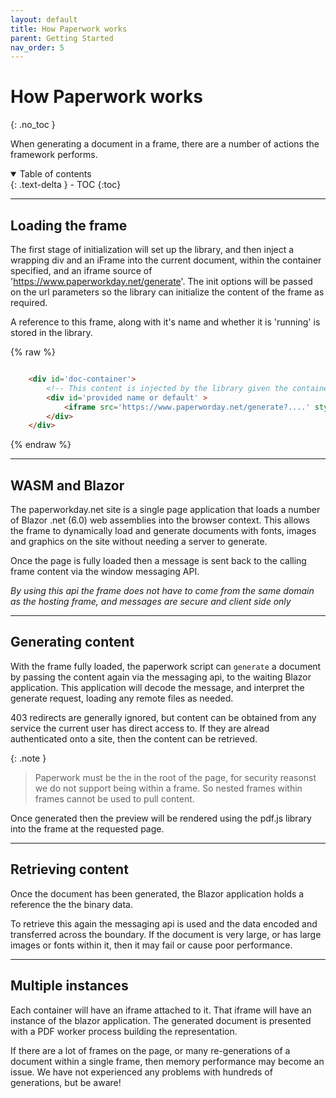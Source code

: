 ```yaml
---
layout: default
title: How Paperwork works
parent: Getting Started
nav_order: 5
---
```


# How Paperwork works
{: .no_toc }

When generating a document in a frame, there are a number of actions the framework performs.

<details open markdown="block">
  <summary>
    Table of contents
  </summary>
  {: .text-delta }
- TOC
{:toc}
</details>

---

## Loading the frame

The first stage of initialization will set up the library, and then inject a wrapping div and an iFrame into the current document, within the container specified, and an iframe source of 'https://www.paperworkday.net/generate'. 
The init options will be passed on the url parameters so the library can initialize the content of the frame as required.

A reference to this frame, along with it's name and whether it is 'running' is stored in the library.

{% raw %}
```html

    <div id='doc-container'>
        <!-- This content is injected by the library given the container #doc-container -->
        <div id='provided name or default' >
            <iframe src='https://www.paperworday.net/generate?....' style='width and height' ></iframe>
        </div>
    </div>

```
{% endraw %}

---

## WASM and Blazor

The paperworkday.net site is a single page application that loads a number of Blazor .net (6.0) web assemblies into the browser context. This allows the frame to dynamically load and generate documents with fonts, images and graphics on the site without needing a server to generate.

Once the page is fully loaded then a message is sent back to the calling frame content via the window messaging API.

*By using this api the frame does not have to come from the same domain as the hosting frame, and messages are secure and client side only*

---

## Generating content 

With the frame fully loaded, the paperwork script can `generate` a document by passing the content again via the messaging api, to the waiting Blazor application. 
This application will decode the message, and interpret the generate request, loading any remote files as needed.

403 redirects are generally ignored, but content can be obtained from any service the current user has direct access to. If they are alread authenticated onto a site, then the content can be retrieved.

{: .note }
> Paperwork must be the in the root of the page, for security reasonst we do not support being within a frame.
> So nested frames within frames cannot be used to pull content.

Once generated then the preview will be rendered using the pdf.js library into the frame at the requested page.

---

## Retrieving content

Once the document has been generated, the Blazor application holds a reference the the binary data.

To retrieve this again the messaging api is used and the data encoded and transferred across the boundary. If the document is very large, or has large images or fonts within it, then it may fail or cause poor performance.

---

## Multiple instances

Each container will have an iframe attached to it. That iframe will have an instance of the blazor application. The generated document is presented with a PDF worker process building the representation.

If there are a lot of frames on the page, or many re-generations of a document within a single frame, then memory performance may become an issue. We have not experienced any problems with hundreds of generations, but be aware!
